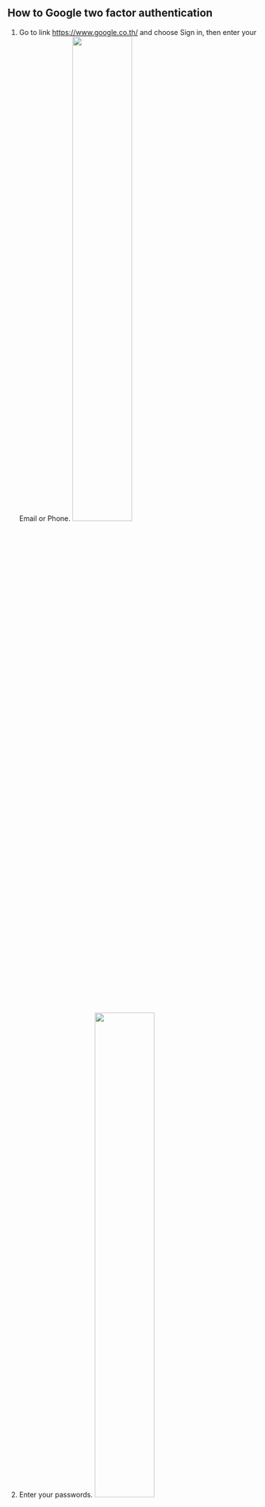 ## How to Google two factor authentication
1. Go to link https://www.google.co.th/ and choose Sign in, then enter your Email or Phone.
<img src ="Google Authentication_01.JPG
" width = "50%" hight = "50%">

2. Enter your passwords.
<img src ="Google Authentication_02.JPG
" width = "50%" hight = "50%">

3. System will let you go to your device for two factor authentication.
<img src ="Google Authentication_03.JPG
" width = "50%" hight = "50%">

4. Go to your device and confirm whether I am true user, then press "Yes".
<img src ="Google Authentication_04.JPG
" width = "50%" hight = "50%">

5. Now, you can access your account.
<img src ="Google Authentication_05.JPG
" width = "50%" hight = "50%">

6. And Google will send email to your account for inform your two factor authentication.
<img src ="Google Authentication_06.JPG
" width = "50%" hight = "50%">


### Members
- Anan Boondamnoen
- Soontorn Janphuk
